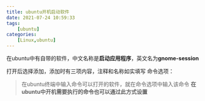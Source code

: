```yaml
---
title: ubuntu开机启动软件
date: 2021-07-24 10:59:33
tags:
    [ubuntu]
categories:
    [Linux,ubuntu]
---
```


在ubuntu中有自带的软件，中文名称是**启动应用程序**，英文名为**gnome-session**

打开后选择添加，添加时有三项内容，注释和名称如实填写
命令选项：
> 在ubuntu终端中输入命令可以打开的软件，就在命令选项中输入该命令
> **在ubuntu中开机需要执行的命令也可以通过此方式设置**